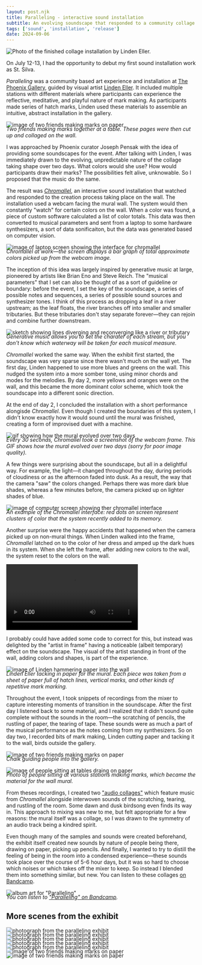 ```yaml
---
layout: post.njk
title: Paralleling - interactive sound installation
subtitle: An evolving soundscape that responded to a community collage piece
tags: ['sound', 'installation', 'release']
date: 2024-09-06
---
```



![Photo of the finished collage installation by Linden Eller.](../assets/paralleling/IMG_1017.jpg)

On July 12-13, I had the opportunity to debut my first sound installation work as St. Silva. 

*Paralleling* was a community based art experience and installation at [The Phoenix Gallery](https://thephoenixvt.com/), guided by visual artist [Linden Eller](https://www.lindeneller.com/). It included multiple stations with different materials where participants can experience the reflective, meditative, and playful nature of mark making. As participants made series of hatch marks, Linden used these materials to assemble an intuitive, abstract installation in the gallery. 

![image of two friends making marks on paper](../assets/paralleling/IMG_8680.jpg)
<figcaption style="font-style: italic; margin-top: -20px">Two friends making marks together at a table. These pages were then cut up and collaged on the wall.</figcaption>

I was approached by Phoenix curator Joseph Pensak with the idea of providing some soundscapes for the event. After talking with Linden, I was immediately drawn to the evolving, unpredictable nature of the collage taking shape over two days. What colors would she use? How would participants draw their marks? The possibilities felt alive, unknowable. So I proposed that the music do the same.

The result was [*Chromallel*](https://stsilva.bandcamp.com/album/paralleling-installation-audio-collage), an interactive sound installation that watched and responded to the creation process taking place on the wall. The installation used a webcam facing the mural wall. The system would then constantly "watch" for certain colors on the wall. When a color was found, a piece of custom software calculated a list of color totals. This data was then converted to musical parameters and sent from a laptop to some hardware synthesizers, a sort of data sonificaiton, but the data was generated based on computer vision.

![image of laptop screen showing the interface for chromallel](../assets/paralleling/20240713_124513.jpg)
<figcaption style="font-style: italic; margin-top: -20px">Chromallel at work—the screen displays a bar graph of total approximate colors picked up from the webcam image.</figcaption>

The inception of this idea was largely inspired by generative music at large, pioneered by artists like Brian Eno and Steve Reich. The "musical parameters" that I set can also be thought of as a sort of guideline or boundary: before the event, I set the key of the soundscape, a series of possible notes and sequences, a series of possible sound sources and synthesizer tones. I think of this process as dropping a leaf in a river upstream; as the leaf floats, the river branches off into smaller and smaller tributaries. But these tributaries don't stay separate forever—they can rejoin and combine further downstream.

![sketch showing lines diverging and reconverging like a river or tributary](../assets/paralleling/tributary.jpg)
<figcaption style="font-style: italic; margin-top: -20px">Generative music allows you to set the charater of each stream, but you don't know which waterway will be taken for each musical measure.</figcaption>

*Chromallel* worked the same way. When the exhibit first started, the soundscape was very sparse since there wasn't much on the wall yet. The first day, Linden happened to use more blues and greens on the wall. This nudged the system into a more somber tone, using minor chords and modes for the melodies. By day 2, more yellows and oranges were on the wall, and this became the more dominant color scheme, which took the soundscape into a different sonic direction. 

At the end of day 2, I concluded the installation with a short performance alongisde *Chromallel*. Even though I created the boundaries of this system, I didn't know exactly how it would sound until the mural was finished, creating a form of improvised duet with a machine.

![gif showing how the mural evolved over two days](../assets/paralleling/parallel-loop.gif)
<figcaption style="font-style: italic; margin-top: -20px">Every 30 seconds, Chromallel took a screenshot of the webcam frame. This GIF shows how the mural evolved over two days (sorry for poor image quality).</figcaption>

A few things were surprising about the soundscape, but all in a delightful way. For example, the light—it changed throughout the day, during periods of cloudiness or as the afternoon faded into dusk. As a result, the way that the camera "saw" the colors changed. Perhaps there was more dark blue shades, whereas a few minutes before, the camera picked up on lighter shades of blue.

![image of computer screen showing ther chromallel interface](../assets/paralleling/20240713_123117.jpg)
<figcaption style="font-style: italic; margin-top: -20px">An example of the Chromallel interface: red dots on screen represent clusters of color that the system recently added to its memory.</figcaption>

Another surprise were the happy accidents that happened when the camera picked up on non-mural things. When Linden walked into the frame, *Chromallel* latched on to the color of her dress and amped up the dark hues in its system. When she left the frame, after adding new colors to the wall, the system reset to the colors on the wall. 

 <video width="350" height="auto" controls>
  <source src="../assets/paralleling/20240712_195818.mp4" type="video/mp4">
  Your browser does not support the video tag.
</video> 

I probably could have added some code to correct for this, but instead was delighted by the "artist in frame" having a noticeable (albeit temporary) effect on the soundscape. The visual of the artist standing in front of the wall, adding colors and shapes, is part of the experience. 

![image of Linden hammering paper into the wall](../assets/paralleling/IMG_8697.jpg)
<figcaption style="font-style: italic; margin-top: -20px">Linden Eller tacking in paper for the mural. Each piece was taken from a sheet of paper full of hatch lines, vertical marks, and other kinds of repetitive mark marking.</figcaption>

Throughout the event, I took snippets of recordings from the mixer to capture interesting moments of transition in the soundscape. After the first day I listened back to some material, and I realized that it didn't sound quite complete without the sounds in the room—the scratching of pencils, the rustling of paper, the tearing of tape. These sounds were as much a part of the musical performance as the notes coming from my synthesizers. So on day two, I recorded bits of mark making, Linden cutting paper and tacking it to the wall, birds outside the gallery. 

![image of two friends making marks on paper](../assets/paralleling/about-you-chalk.jpg)
<figcaption style="font-style: italic; margin-top: -20px">Chalk guiding people into the gallery.</figcaption>

![image of people sitting at tables draing on paper](../assets/paralleling/IMG_8651.jpg)
<figcaption style="font-style: italic; margin-top: -20px">Photo of people sitting at various stations making marks, which became the material for the wall mural.</figcaption>

From theses recordings, I created two ["audio collages"](https://stsilva.bandcamp.com/album/paralleling-installation-audio-collage) which feature music from *Chromallel* alongside interwoven sounds of the scratching, tearing, and rustling of the room. Some dawn and dusk birdsong even finds its way in. This approach to mixing was new to me, but felt appropriate for a few reasons: the mural itself was a collage, so I was drawn to the symmetry of an audio track being a kindred spirit. 

Even though many of the samples and sounds were created beforehand, the exhibit itself created new sounds by nature of people being there, drawing on paper, picking up pencils. And finally, I wanted to try to distill the feeling of being in the room into a condensed experience—these sounds took place over the course of 5-6 hour days, but it was so hard to choose which noises or which takes off the mixer to keep. So instead I blended them into something similar, but new. You can listen to these collages [on Bandcamp](https://stsilva.bandcamp.com/album/paralleling-installation-audio-collage).

![album art for "Paralleling"](../assets/paralleling/Album4.jpg)
<figcaption style="font-style: italic; margin-top: -20px">You can listen to <a href="https://stsilva.bandcamp.com/album/paralleling-installation-audio-collage">"Paralleling" on Bandcamp</a>.</figcaption>

## More scenes from the exhibit

![photograph from the paralleling exhibit](../assets/paralleling/IMG_0991.jpg)
<figcaption style="font-style: italic; margin-top: -20px"></figcaption>

![photograph from the paralleling exhibit](../assets/paralleling/IMG_0993.jpg)
<figcaption style="font-style: italic; margin-top: -20px"></figcaption>

![photograph from the paralleling exhibit](../assets/paralleling/IMG_8664.jpg)
<figcaption style="font-style: italic; margin-top: -20px"></figcaption>

![photograph from the paralleling exhibit](../assets/paralleling/IMG_8678.jpg)
<figcaption style="font-style: italic; margin-top: -20px"></figcaption>

![photograph from the paralleling exhibit](../assets/paralleling/IMG_8686.jpg)
<figcaption style="font-style: italic; margin-top: -20px"></figcaption>

![image of two friends making marks on paper](../assets/paralleling/IMG_8707.jpg)
<figcaption style="font-style: italic; margin-top: -20px"></figcaption>

![image of two friends making marks on paper](../assets/paralleling/IMG_8709.jpg)
<figcaption style="font-style: italic; margin-top: -20px"></figcaption>

